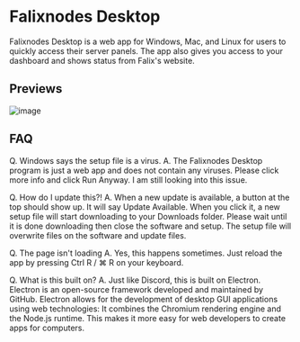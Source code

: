 # Falixnodes Desktop
Falixnodes Desktop is a web app for Windows, Mac, and Linux for users to quickly access their server panels. The app also gives you access to your dashboard and shows status from Falix's website. 

## Previews
![image]()

 ## FAQ
Q. Windows says the setup file is a virus.
A. The Falixnodes Desktop program is just a web app and does not contain any viruses. Please click more info and click Run Anyway. I am still looking into this issue.

Q. How do I update this?!
A. When a new update is available, a button at the top should show up. It will say Update Available. When you click it, a new setup file will start downloading to your Downloads folder. Please wait until it is done downloading then close the software and setup. The setup file will overwrite files on the software and update files.

Q. The page isn't loading
A. Yes, this happens sometimes. Just reload the app by pressing Ctrl R / ⌘ R on your keyboard.

Q. What is this built on?
A. Just like Discord, this is built on Electron.  Electron is an open-source framework developed and maintained by GitHub. Electron allows for the development of desktop GUI applications using web technologies: It combines the Chromium rendering engine and the Node.js runtime. This makes it more easy for web developers to create apps for computers.
